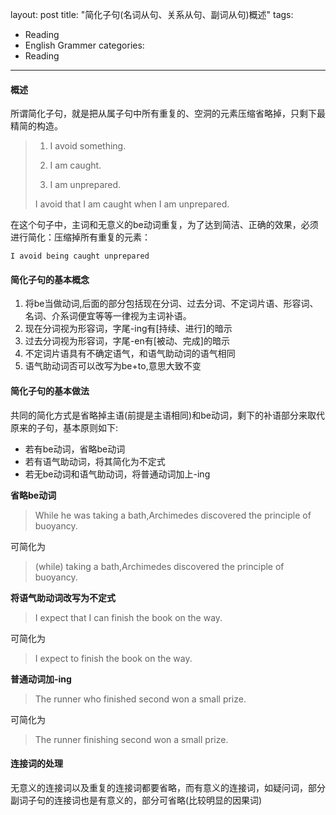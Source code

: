 layout: post
title: "简化子句(名词从句、关系从句、副词从句)概述"
tags: 
- Reading
- English Grammer
categories:
- Reading
---

#### 概述

所谓简化子句，就是把从属子句中所有重复的、空洞的元素压缩省略掉，只剩下最精简的构造。

> 1. I avoid something.
> 
> 2. I am caught.
> 
> 3. I am unprepared.
> 
> I avoid that I am caught when I am unprepared.

在这个句子中，主词和无意义的be动词重复，为了达到简洁、正确的效果，必须进行简化：压缩掉所有重复的元素：

`I avoid being caught unprepared`

<!-- more -->

#### 简化子句的基本概念

1. 将be当做动词,后面的部分包括现在分词、过去分词、不定词片语、形容词、名词、介系词便宜等等一律视为主词补语。
2. 现在分词视为形容词，字尾-ing有[持续、进行]的暗示
3. 过去分词视为形容词，字尾-en有[被动、完成]的暗示
4. 不定词片语具有不确定语气，和语气助动词的语气相同
5. 语气助动词否可以改写为be+to,意思大致不变

#### 简化子句的基本做法

共同的简化方式是省略掉主语(前提是主语相同)和be动词，剩下的补语部分来取代原来的子句，基本原则如下:

* 若有be动词，省略be动词
* 若有语气助动词，将其简化为不定式
* 若无be动词和语气助动词，将普通动词加上-ing

**省略be动词**

> While he was taking a bath,Archimedes discovered the principle of buoyancy.

可简化为

>(while) taking a bath,Archimedes discovered the principle of buoyancy.

**将语气助动词改写为不定式**

> I expect that I can finish the book on the way.

可简化为

> I expect to finish the book on the way.


**普通动词加-ing**  

> The runner who finished second won a small prize.

可简化为

> The runner finishing second won a small prize.


#### 连接词的处理

无意义的连接词以及重复的连接词都要省略，而有意义的连接词，如疑问词，部分副词子句的连接词也是有意义的，部分可省略(比较明显的因果词)






